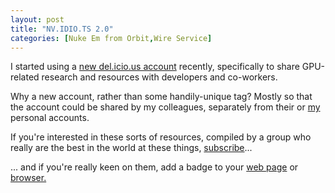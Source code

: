 ```yaml
---
layout: post
title: "NV.IDIO.TS 2.0"
categories: [Nuke Em from Orbit,Wire Service]
---
```

I started using a <a href="http://del.icio.us/nvidia/">new del.icio.us account</a> recently, specifically to share GPU-related research and resources with developers and co-workers.

Why a new account, rather than some handily-unique tag? Mostly so that the account could be shared by my colleagues, separately from their or <a href="http://del.icio.us/nvidia/">my</a> personal accounts.

If you're interested in these sorts of resources, compiled by a group who really are the best in the world at these things, <a href="http://del.icio.us/rss/nvidia/">subscribe</a>...

<!--more-->
... and if you're really keen on them, add a badge to your <a href="http://www.kriskrug.com/?p=276">web page</a> or <a href="http://www.ajaxian.com/archives/2005/06/delicious_direc.html">browser.</a>
